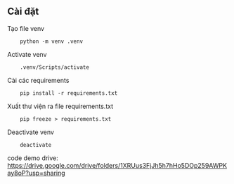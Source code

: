 ## Cài đặt
Tạo file venv
```
    python -m venv .venv
```

Activate venv
```
    .venv/Scripts/activate
```

Cài các requirements
``` 
    pip install -r requirements.txt
```

Xuất thư viện ra file requirements.txt
``` 
    pip freeze > requirements.txt
```

Deactivate venv
```
    deactivate
```
code demo drive: https://drive.google.com/drive/folders/1XRUus3FjJh5h7hHo5DOp259AWPKay8oP?usp=sharing